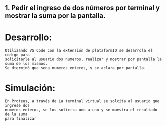 
## 1. Pedir el ingreso de dos números por terminal y mostrar la suma por la pantalla. 


# Desarrollo:
	Utilizando VS Code con la extensión de plataformIO se desarrola el codigo para
	solicitarle al usuario dos numeros, realizar y mostrar por pantalla la suma de los mismos.
	Se dterminó que sena numeros enteros, y se aclara por pantalla.
# Simulación:	
	En Proteus, a través de La terminal virtual se solcita al usuario que ingrese dos
	numeros enteros, se los solicita uno a uno y se muestra el resultado de la suma
	para finalizar
